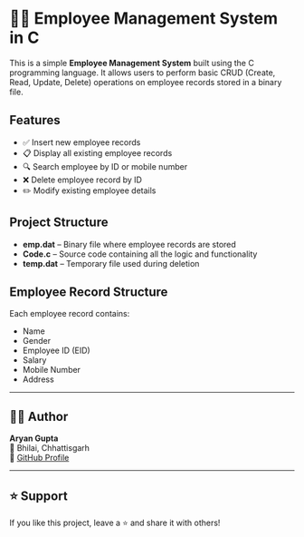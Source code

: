 # 👨‍💻 Employee Management System in C

This is a simple **Employee Management System** built using the C programming language. It allows users to perform basic CRUD (Create, Read, Update, Delete) operations on employee records stored in a binary file.

## Features

- ✅ Insert new employee records  
- 📋 Display all existing employee records  
- 🔍 Search employee by ID or mobile number  
- ❌ Delete employee record by ID  
- ✏️ Modify existing employee details  

## Project Structure

- **emp.dat** – Binary file where employee records are stored
- **Code.c** – Source code containing all the logic and functionality
- **temp.dat** – Temporary file used during deletion

## Employee Record Structure

Each employee record contains:
- Name  
- Gender  
- Employee ID (EID)  
- Salary  
- Mobile Number  
- Address  

---
## 👨‍💻 Author

**Aryan Gupta**  
📍 Bhilai, Chhattisgarh  
🔗 [GitHub Profile](https://github.com/aryanguptacsvtu)

---
## ⭐ Support

If you like this project, leave a ⭐ and share it with others!
